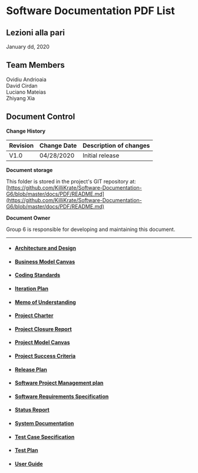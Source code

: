 # Software Documentation PDF List

## Lezioni alla pari
January dd, 2020

## Team Members
Ovidiu Andrioaia  
David Cirdan  
Luciano Mateias  
Zhiyang Xia


## Document Control
**Change History**

| Revision | Change Date | Description of changes |
| -------- | ----------- | ---------------------- |
| V1.0     | 04/28/2020  | Initial release        |

**Document storage**

This folder is stored in the project's GIT repository at:
[https://github.com/KilliKrate/Software-Documentation-G6/blob/master/docs/PDF/README.md](https://github.com/KilliKrate/Software-Documentation-G6/blob/master/docs/PDF/README.md)
 
**Document Owner**

Group 6 is responsible for developing and maintaining this document.

-----------------------------------------------------

- #### [Architecture and Design](./Architecture%20and%20Design.pdf)
- #### [Business Model Canvas](./Business%20Model%20Canvas.pdf)
- #### [Coding Standards](./Coding%20Standards.pdf)
- #### [Iteration Plan](./Iteration%20Plan.pdf)
- #### [Memo of Understanding](./Memo%20of%20Understanding.pdf)
- #### [Project Charter](./Project%20Charter.pdf)
- #### [Project Closure Report](./Project%20Closure%20Report.pdf)
- #### [Project Model Canvas](./Project%20Model%20Canvas.pdf)
- #### [Project Success Criteria](./Project%20Success%20Criteria.pdf)
- #### [Release Plan](./Release%20Plan.pdf)
- #### [Software Project Management plan](./Software%20Project%20Management%20Plan.pdf)
- #### [Software Requirements Specification](./Software%20Requirements%20Specification.pdf)
- #### [Status Report](./Status%20Report.pdf)
- #### [System Documentation](./System%20Documentation.pdf)
- #### [Test Case Specification](./Test%20Case%20Specification.pdf)
- #### [Test Plan](./Test%20Plan.pdf)
- #### [User Guide](./User%20Guide.pdf)
